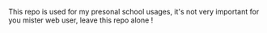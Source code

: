 This repo is used for my presonal school usages, it's not very important for you mister web user, leave this repo alone !
